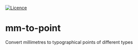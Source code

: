 [![Licence](https://img.shields.io/badge/License-MIT-yellow.svg)](LICENSE)

# mm-to-point
Convert millimetres to typographical points of different types